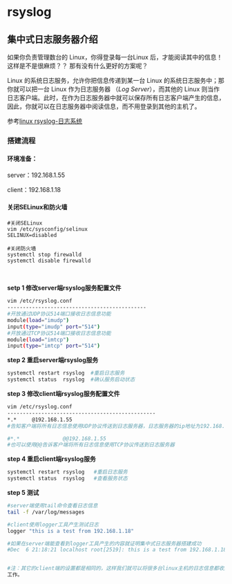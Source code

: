 # rsyslog

## 集中式日志服务器介绍

如果你负责管理数台的 Linux，你得登录每一台Linux 后，才能阅读其中的信息！ 这样是不是很麻烦？？ 那有没有什么更好的方案呢？

Linux 的系统日志服务，允许你把信息传递到某一台 Linux 的系统日志服务中；那你就可以把一台 Linux 作为日志服务器 （*Log Server*），而其他的 Linux 则当作日志客户端。此时，在作为日志服务器中就可以保存所有日志客户端产生的信息，因此，你就可以在日志服务器中阅读信息，而不用登录到其他的主机了。

参考[linux rsyslog-日志系统](010%20Linux系统管理/linux%20文件系统管理/5.%20linux%20日志管理/linux%20rsyslog-日志系统.md)

### **搭建流程**

#### 环境准备：

server：192.168.1.55

client：192.168.1.18

#### 关闭SELinux和防火墙

```
#关闭SELinux
vim /etc/sysconfig/selinux
SELINUX=disabled

#关闭防火墙
systemctl stop firewalld
systemctl disable firewalld
```

‍

**setp 1 修改server端rsyslog服务配置文件**

```bash
vim /etc/rsyslog.conf
---------------------------------------------
#开放通过UDP协议514端口接收日志信息功能
module(load="imudp") 
input(type="imudp" port="514")
#开放通过TCP协议514端口接收日志信息功能
module(load="imtcp")
input(type="imtcp" port="514")
```

**step 2 重启server端rsyslog服务**

```bash
systemctl restart rsyslog  #重启日志服务
systemctl status  rsyslog  #确认服务启动状态
```

**step 3 修改client端rsyslog服务配置文件**

```bash
vim /etc/rsyslog.conf 
------------------------------------------------
*.*   	@192.168.1.55		
#告知客户端将所有日志信息使用UDP协议传送到日志服务器，日志服务器的ip地址为192.168.1.55

#*.*              @@192.168.1.55
#也可以使用@@告诉客户端将所有日志信息使用TCP协议传送到日志服务器
```

**step 4 重启client端rsyslog服务**

```bash
systemctl restart rsyslog	#重启日志服务
systemctl status  rsyslog	#查看服务状态
```

**step 5 测试**

```bash
#server端使用tail命令查看日志信息
tail -f /var/log/messages 

#client使用logger工具产生测试日志
logger "this is a test from 192.168.1.18"

#如果在server端能查看到logger工具产生的内容就证明集中式日志服务器搭建成功
#Dec  6 21:18:21 localhost root[2519]: this is a test from 192.168.1.18


#注：其它的client端的设置都是相同的，这样我们就可以将很多台linux主机的日志信息都收集到一台主机上，方便查阅和后期的日志备份
工作。
```

